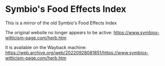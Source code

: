 # Symbio's Food Effects Index

This is a mirror of the old Symbio's Food Effects Index

The original website no longer appears to be active: https://www.symbios-witticism-page.com/herb.htm

It is available on the Wayback machine: https://web.archive.org/web/20220928081851/https://www.symbios-witticism-page.com/herb.htm 
